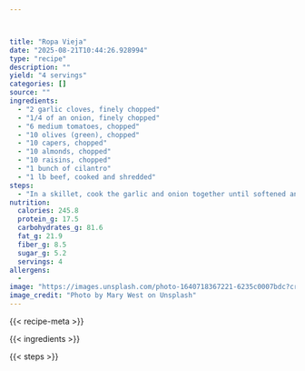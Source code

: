 ```yaml
---



title: "Ropa Vieja"
date: "2025-08-21T10:44:26.928994"
type: "recipe"
description: ""
yield: "4 servings"
categories: []
source: ""
ingredients:
  - "2 garlic cloves, finely chopped"
  - "1/4 of an onion, finely chopped"
  - "6 medium tomatoes, chopped"
  - "10 olives (green), chopped"
  - "10 capers, chopped"
  - "10 almonds, chopped"
  - "10 raisins, chopped"
  - "1 bunch of cilantro"
  - "1 lb beef, cooked and shredded"
steps:
  - "In a skillet, cook the garlic and onion together until softened and transparent. Next, add the tomatoes and cook until soft and the mixture has turned very red. Add the remaining ingredients except for the beef with some salt to taste. When the ingredients are well incorporated, add the shredded beef to the mixture. If needed, add some broth from when the meat was cooked to the mixture. Let it simmer for a little while. Eat with white rice and warm tortillas."
nutrition:
  calories: 245.8
  protein_g: 17.5
  carbohydrates_g: 81.6
  fat_g: 21.9
  fiber_g: 8.5
  sugar_g: 5.2
  servings: 4
allergens:
  -
image: "https://images.unsplash.com/photo-1640718367221-6235c0007bdc?crop=entropy&cs=tinysrgb&fit=max&fm=jpg&ixid=M3w3OTQ5MzV8MHwxfHNlYXJjaHwxfHxyb3BhJTIwdmllamElMjBmb29kfGVufDF8MHx8fDE3NTU4MDQ1NTF8MA&ixlib=rb-4.1.0&q=80&w=1080"
image_credit: "Photo by Mary West on Unsplash"
---
```


{{< recipe-meta >}}

{{< ingredients >}}

{{< steps >}}
